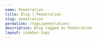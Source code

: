 ```yaml
---
name: Penetration
title: Blog | Penetration
slug: penetration
permalink: /tags/penetration/
description: Blog tagged as Penetration
layout: sidebar-tags
---
```

